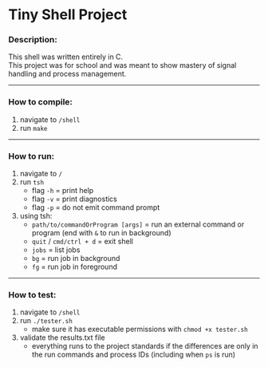 # Tiny Shell Project

### Description:

This shell was written entirely in C.  
This project was for school and was meant to show mastery of signal handling and process management.

---

### How to compile:

1. navigate to `/shell`
2. run `make`

---

### How to run:

1. navigate to `/`
2. run `tsh`
   - flag `-h` = print help
   - flag `-v` = print diagnostics
   - flag `-p` = do not emit command prompt
3. using tsh:
   - `path/to/commandOrProgram [args]` = run an external command or program (end with `&` to run in background)
   - `quit` / `cmd/ctrl + d` = exit shell
   - `jobs` = list jobs
   - `bg` = run job in background
   - `fg` = run job in foreground

---

### How to test:

1. navigate to `/shell`
2. run `./tester.sh`
   - make sure it has executable permissions with `chmod +x tester.sh`
3. validate the results.txt file
   - everything runs to the project standards if the differences are only in the run commands and process IDs (including when `ps` is run)
